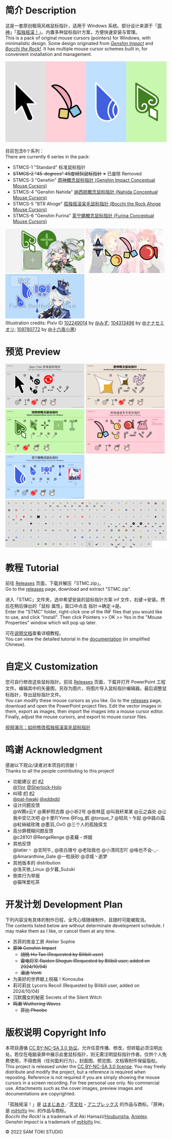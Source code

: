 # 简介 Description

这是一套原创极简风格鼠标指针，适用于 Windows 系统。部分设计来源于「[原神](https://zh.moegirl.org.cn/原神)」「[孤独摇滚！](https://zh.moegirl.org.cn/孤独摇滚！)」。内置多种鼠标指针方案，方便快速安装与管理。<br>
This is a pack of original mouse cursors (pointers) for Windows, with minimalistic design. Some design originated from [*Genshin Impact*](https://genshin-impact.fandom.com/wiki/Genshin_Impact) and [*Bocchi the Rock!*](https://bocchi-the-rock.fandom.com/wiki/Bocchi_the_Rock!_(anime)). It has multiple mouse cursor schemes built in, for convenient installation and management.

![封面 Cover](/PREVIEW/封面%20Cover.png)

目前包含6个系列：<br>
There are currently 6 series in the pack:

- STMCS-1 "Standard" 标准鼠标指针<br>
- ~~STMCS-2 "45-degrees" 45度倾斜鼠标指针~~ ※ 已废除 Removed<br>
- STMCS-3 "Genshin" [原神概念鼠标指针 (Genshin Impact Conceptual Mouse Cursors)](https://bilibili.com/video/BV1WW4y1x7ZY)<br>
- STMCS-4 "Genshin Nahida" [纳西妲概念鼠标指针 (Nahida Conceptual Mouse Cursors)](https://bilibili.com/video/BV1Rt4y1K7Z8)<br>
- STMCS-5 "BTR Ahoge" [孤独摇滚呆毛鼠标指针 (Bocchi the Rock Ahoge Mouse Cursors)](https://bilibili.com/video/BV1ke4y1F7ge)<br>
- STMCS-6 "Genshin Furina" [芙宁娜概念鼠标指针 (Furina Conceptual Mouse Cursors)](https://bilibili.com/video/BV1im4y1H7Xg)

<img src="/PREVIEW/STMCS-4%20封面%20Cover.png" alt="STMCS-4 封面 Cover" width="49%" /> <img src="/PREVIEW/STMCS-5%20封面%20Cover.png" alt="STMCS-5 封面 Cover" width="49%" /> <img src="/PREVIEW/STMCS-6%20封面%20Cover.png" alt="STMCS-6 封面 Cover" width="49%" /><br>
(Illustration credits: Pixiv ID [102249014](https://pixiv.net/en/artworks/102249014) by [@みず](https://pixiv.net/en/users/52273132); [104313496](https://pixiv.net/en/artworks/104313496) by [@ナナセミオリ](https://pixiv.net/en/users/739284); [109780772](https://pixiv.net/en/artworks/109780772) by [@十六夜小黑](https://pixiv.net/en/users/11976613))

# 预览 Preview

<img src="/PREVIEW/STMCS-1%20预览%20Preview.png" alt="STMCS-1 预览 Preview" width="49%" /> <img src="/PREVIEW/STMCS-3%20预览%20Preview.png" alt="STMCS-3 预览 Preview" width="49%" /> <img src="/PREVIEW/STMCS-4%20预览%20Preview.png" alt="STMCS-4 预览 Preview" width="49%" /> <img src="/PREVIEW/STMCS-5%20预览%20Preview.png" alt="STMCS-5 预览 Preview" width="49%" /> <img src="/PREVIEW/STMCS-6%20预览%20Preview.png" alt="STMCS-6 预览 Preview" width="49%" />
![预览 Preview](/PREVIEW/预览%20Preview.png)

# 教程 Tutorial

前往 [Releases](https://github.com/SamToki/Sam-Toki-Mouse-Cursors/releases/latest) 页面，下载并解压「STMC.zip」。<br>
Go to the [releases](https://github.com/SamToki/Sam-Toki-Mouse-Cursors/releases/latest) page, download and extract "STMC.zip".

进入「STMC」文件夹，选中希望安装的鼠标指针方案 inf 文件，右键→安装。然后在稍后弹出的「鼠标 属性」窗口中点击 指针→确定→是。<br>
Enter the "STMC" folder, right-click one of the INF files that you would like to use, and click "Install". Then click Pointers >> OK >> Yes in the "Mouse Properties" window which will pop up later.

可在[说明文档](/HELP/Sam%20Toki%20的鼠标指针说明文档.pdf)查看详细教程。<br>
You can view the detailed tutorial in the [documentation](/HELP/Sam%20Toki%20的鼠标指针说明文档.pdf) (in simplified Chinese).

# 自定义 Customization

您可自行修改这些鼠标指针。前往 [Releases](https://github.com/SamToki/Sam-Toki-Mouse-Cursors/releases/latest) 页面，下载并打开 PowerPoint 工程文件。编辑其中的矢量图，另存为图片，将图片导入鼠标指针编辑器。最后调整鼠标指针，导出鼠标指针文件。<br>
You can modify these mouse cursors as you like. Go to the [releases](https://github.com/SamToki/Sam-Toki-Mouse-Cursors/releases/latest) page, download and open the PowerPoint project files. Edit the vector images in them, export as images, then import the images into a mouse cursor editor. Finally, adjust the mouse cursors, and export to mouse cursor files.

[视频演示：如何修改孤独摇滚呆毛鼠标指针](https://bilibili.com/video/BV1BD4y137dh)

# 鸣谢 Acknowledgment

感谢以下观众/读者对本项目的贡献！<br>
Thanks to all the people contributing to this project!

- 功能建议 [#1](https://github.com/SamToki/Sam-Toki-Mouse-Cursors/issues/1) [#2](https://github.com/SamToki/Sam-Toki-Mouse-Cursors/issues/3)<br>
[@Yinr](https://github.com/Yinr) [@Sherlock-Holo](https://github.com/Sherlock-Holo)
- 纠错 [#1](https://github.com/SamToki/Sam-Toki-Mouse-Cursors/issues/4) [#2](https://github.com/SamToki/Sam-Toki-Mouse-Cursors/pull/6)<br>
[@pat-hwaki](https://github.com/pat-hwaki) [@xddxdd](https://github.com/xddxdd)
- 设计问题反馈<br>
@W腾x云Y @黄栌照古鼎 @小祈2号 @夜林蓝 @叫我轩某某 @云之森处 @让我中奖亿次吧 @十里吖Yime @Fog_鹤 @torque_7 @轻风丶乍起 @中路の霜 @紅絲絨玫瑰 @墨羽_OvO @三个人的孤独探戈
- 高分屏模糊问题反馈<br>
@c28101 @RengeRenge @麦薐・烨娥
- 其他反馈<br>
@latier丶 @言阿午_ @夜白瑰兮 @老陆我也 @小清同志吖 @啥也不会-_- @Amaranthine_Gate @一粒辰砂 @凉城丶逝梦
- 其他版本的 distribution<br>
@洛天依_Linux @夕暮_Suzuki
- 倒卖行为举报<br>
@猫咪爱吃茶

# 开发计划 Development Plan

下列内容没有具体的制作日程，全凭心情随缘制作，且随时可能被取消。<br>
The contents listed below are without determinate development schedule. I may make them as I like, or cancel them at any time.

- 苏菲的炼金工房 Atelier Sophie
- ~~原神 Genshin Impact~~
	- ~~胡桃 Hu Tao (Requested by Bilibili user)~~
	- ~~雷电将军 Raiden Shogun (Requested by Bilibili user, added on 2024/10/04)~~
	- ~~温迪 Venti~~
- 为美好的世界献上祝福！Konosuba
- 莉可莉丝 Lycoris Recoil (Requested by Bilibili user, added on 2024/10/04)
- 沉默魔女的秘密 Secrets of the Silent Witch
- ~~鸣潮 Wuthering Waves~~
	- ~~菲比 Phoebe~~

# 版权说明 Copyright Info

本项目遵循 [CC BY-NC-SA 3.0 协议](https://creativecommons.org/licenses/by-nc-sa/3.0)。允许任意传播、修改，但转载必须注明出处。若仅在电脑录屏中展示此套鼠标指针，则无需注明鼠标指针作者。仅供个人免费使用，不得商用（任何盈利行为）。封面图、预览图、文档等附件保留版权。<br>
This project is released under the [CC BY-NC-SA 3.0 license](https://creativecommons.org/licenses/by-nc-sa/3.0). You may freely distribute and modify the project, but a reference is required when reposting. Reference is not required if you are simply showing the mouse cursors in a screen recording. For free personal use only. No commercial use. Attachments such as the cover images, preview images and documentations are copyrighted.

「孤独摇滚！」是 [はまじあき](https://zh.moegirl.org.cn/はまじあき)／[芳文社](https://zh.moegirl.org.cn/芳文社)・[アニプレックス](https://zh.moegirl.org.cn/アニプレックス) 的作品与商标。「原神」是 [miHoYo](https://zh.moegirl.org.cn/miHoYo) Inc. 的作品与商标。<br>
*Bocchi the Rock!* is a trademark of Aki Hamazi/[Houbunsha](https://en.wikipedia.org/wiki/Houbunsha), [Aniplex](https://en.wikipedia.org/wiki/Aniplex). *Genshin Impact* is a trademark of [miHoYo](https://en.wikipedia.org/wiki/MiHoYo) Inc.

© 2022 SAM TOKI STUDIO
